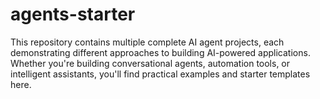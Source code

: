 # agents-starter
This repository contains multiple complete AI agent projects, each demonstrating different approaches to building AI-powered applications. Whether you're building conversational agents, automation tools, or intelligent assistants, you'll find practical examples and starter templates here.
